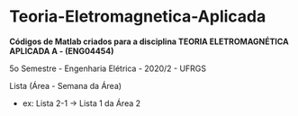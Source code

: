# Teoria-Eletromagnetica-Aplicada
**Códigos de Matlab criados para a disciplina TEORIA ELETROMAGNÉTICA APLICADA A - (ENG04454)**

5o Semestre - Engenharia Elétrica - 2020/2 - UFRGS 

Lista (Área - Semana da Área)
* ex: Lista 2-1 -> Lista 1 da Área 2
